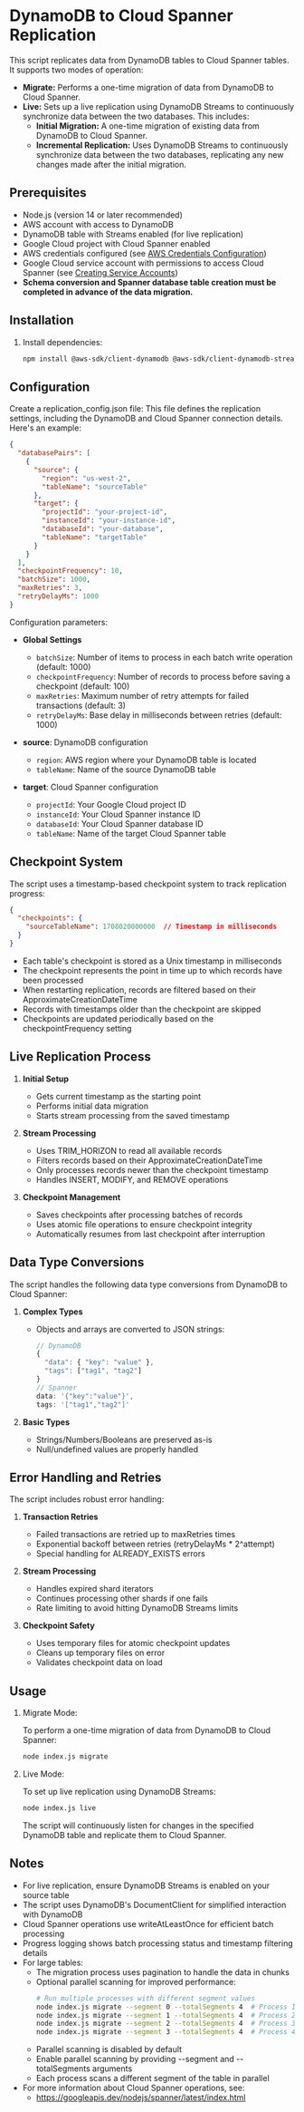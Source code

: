 # DynamoDB to Cloud Spanner Replication

This script replicates data from DynamoDB tables to Cloud Spanner tables. It supports two modes of operation:

- **Migrate:** Performs a one-time migration of data from DynamoDB to Cloud Spanner.
- **Live:** Sets up a live replication using DynamoDB Streams to continuously synchronize data between the two databases. This includes:
    - **Initial Migration:** A one-time migration of existing data from DynamoDB to Cloud Spanner.
    - **Incremental Replication:** Uses DynamoDB Streams to continuously synchronize data between the two databases, replicating any new changes made after the initial migration.

## Prerequisites

- Node.js (version 14 or later recommended)
- AWS account with access to DynamoDB
- DynamoDB table with Streams enabled (for live replication)
- Google Cloud project with Cloud Spanner enabled
- AWS credentials configured (see [AWS Credentials Configuration](https://docs.aws.amazon.com/sdk-for-javascript/v3/developer-guide/setting-credentials-node.html))
- Google Cloud service account with permissions to access Cloud Spanner (see [Creating Service Accounts](https://cloud.google.com/iam/docs/creating-managing-service-accounts))
- **Schema conversion and Spanner database table creation must be completed in advance of the data migration.**

## Installation

1. Install dependencies:

   ```bash
   npm install @aws-sdk/client-dynamodb @aws-sdk/client-dynamodb-streams @aws-sdk/lib-dynamodb @google-cloud/spanner
   ```

## Configuration

Create a replication_config.json file: This file defines the replication settings, including the DynamoDB and Cloud Spanner connection details. Here's an example:

```json
{
  "databasePairs": [
    {
      "source": {
        "region": "us-west-2",
        "tableName": "sourceTable"
      },
      "target": {
        "projectId": "your-project-id",
        "instanceId": "your-instance-id",
        "databaseId": "your-database",
        "tableName": "targetTable"
      }
    }
  ],
  "checkpointFrequency": 10,
  "batchSize": 1000,
  "maxRetries": 3,
  "retryDelayMs": 1000
}
```

Configuration parameters:
- **Global Settings**
  - `batchSize`: Number of items to process in each batch write operation (default: 1000)
  - `checkpointFrequency`: Number of records to process before saving a checkpoint (default: 100)
  - `maxRetries`: Maximum number of retry attempts for failed transactions (default: 3)
  - `retryDelayMs`: Base delay in milliseconds between retries (default: 1000)

- **source**: DynamoDB configuration
  - `region`: AWS region where your DynamoDB table is located
  - `tableName`: Name of the source DynamoDB table
- **target**: Cloud Spanner configuration
  - `projectId`: Your Google Cloud project ID
  - `instanceId`: Your Cloud Spanner instance ID
  - `databaseId`: Your Cloud Spanner database ID
  - `tableName`: Name of the target Cloud Spanner table

## Checkpoint System

The script uses a timestamp-based checkpoint system to track replication progress:

```json
{
  "checkpoints": {
    "sourceTableName": 1708020000000  // Timestamp in milliseconds
  }
}
```

- Each table's checkpoint is stored as a Unix timestamp in milliseconds
- The checkpoint represents the point in time up to which records have been processed
- When restarting replication, records are filtered based on their ApproximateCreationDateTime
- Records with timestamps older than the checkpoint are skipped
- Checkpoints are updated periodically based on the checkpointFrequency setting

## Live Replication Process

1. **Initial Setup**
   - Gets current timestamp as the starting point
   - Performs initial data migration
   - Starts stream processing from the saved timestamp

2. **Stream Processing**
   - Uses TRIM_HORIZON to read all available records
   - Filters records based on their ApproximateCreationDateTime
   - Only processes records newer than the checkpoint timestamp
   - Handles INSERT, MODIFY, and REMOVE operations

3. **Checkpoint Management**
   - Saves checkpoints after processing batches of records
   - Uses atomic file operations to ensure checkpoint integrity
   - Automatically resumes from last checkpoint after interruption

## Data Type Conversions

The script handles the following data type conversions from DynamoDB to Cloud Spanner:

1. **Complex Types**
   - Objects and arrays are converted to JSON strings:
     ```javascript
     // DynamoDB
     { 
       "data": { "key": "value" },
       "tags": ["tag1", "tag2"]
     }
     // Spanner
     data: '{"key":"value"}',
     tags: '["tag1","tag2"]'
     ```

2. **Basic Types**
   - Strings/Numbers/Booleans are preserved as-is
   - Null/undefined values are properly handled

## Error Handling and Retries

The script includes robust error handling:

1. **Transaction Retries**
   - Failed transactions are retried up to maxRetries times
   - Exponential backoff between retries (retryDelayMs * 2^attempt)
   - Special handling for ALREADY_EXISTS errors

2. **Stream Processing**
   - Handles expired shard iterators
   - Continues processing other shards if one fails
   - Rate limiting to avoid hitting DynamoDB Streams limits

3. **Checkpoint Safety**
   - Uses temporary files for atomic checkpoint updates
   - Cleans up temporary files on error
   - Validates checkpoint data on load

## Usage

1. Migrate Mode:

   To perform a one-time migration of data from DynamoDB to Cloud Spanner:

   ```bash
   node index.js migrate
   ```

2. Live Mode:

   To set up live replication using DynamoDB Streams:

   ```bash
   node index.js live
   ```

   The script will continuously listen for changes in the specified DynamoDB table and replicate them to Cloud Spanner.

## Notes

* For live replication, ensure DynamoDB Streams is enabled on your source table
* The script uses DynamoDB's DocumentClient for simplified interaction with DynamoDB
* Cloud Spanner operations use writeAtLeastOnce for efficient batch processing
* Progress logging shows batch processing status and timestamp filtering details
* For large tables:
  - The migration process uses pagination to handle the data in chunks
  - Optional parallel scanning for improved performance:
    ```bash
    # Run multiple processes with different segment values
    node index.js migrate --segment 0 --totalSegments 4  # Process 1
    node index.js migrate --segment 1 --totalSegments 4  # Process 2
    node index.js migrate --segment 2 --totalSegments 4  # Process 3
    node index.js migrate --segment 3 --totalSegments 4  # Process 4
    ```
  - Parallel scanning is disabled by default
  - Enable parallel scanning by providing --segment and --totalSegments arguments
  - Each process scans a different segment of the table in parallel
* For more information about Cloud Spanner operations, see:
  - https://googleapis.dev/nodejs/spanner/latest/index.html



